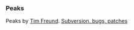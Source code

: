 ### Peaks

Peaks by [Tim Freund][1].  [Subversion, bugs, patches][2]

[1]: http://tim.freunds.net/ "Peak Progress"
[2]: https://digital-achievement.com/projects/public/typothemes "Tim's Typo Themes"

